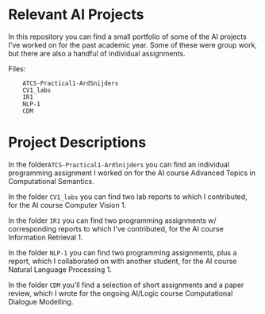 # Relevant AI Projects

In this repository you can find a small portfolio of some of the AI projects I've worked on for the past academic year.
Some of these were group work, but there are also a handful of individual assignments.

Files:

```
	ATCS-Practical1-ArdSnijders
	CV1_labs
	IR1
	NLP-1
	CDM
```

# Project Descriptions

In the folder```ATCS-Practical1-ArdSnijders``` you can find an individual programming assignment I worked on for the AI course Advanced Topics in Computational Semantics.

In the folder ```CV1_labs``` you can find two lab reports to which I contributed, for the AI course Computer Vision 1.

In the folder ```IR1``` you can find two programming assignments w/ corresponding reports to which I've contributed, for the AI course Information Retrieval 1.

In the folder ```NLP-1``` you can find two programming assignments, plus a report, which I collaborated on with another student, for the AI course Natural Language Processing 1.

In the folder ```CDM``` you'll find a selection of short assignments and a paper review, which I wrote for the ongoing AI/Logic course Computational Dialogue Modelling.
